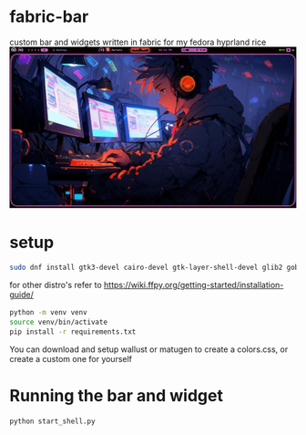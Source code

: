 # fabric-bar
custom bar and widgets written in fabric for my fedora hyprland rice
![alt text](assets/image.png)

# setup
```bash
sudo dnf install gtk3-devel cairo-devel gtk-layer-shell-devel glib2 gobject-introspection-devel python3-devel python-pip python3-gobject python3-cairo python3-loguru pkgconf cava NetworkManager-libnm-devel webp-pixbuf-loader
```
for other distro's refer to https://wiki.ffpy.org/getting-started/installation-guide/
```bash
python -m venv venv
source venv/bin/activate
pip install -r requirements.txt
```
You can download and setup wallust or matugen to create a colors.css, or create a custom one for yourself

# Running the bar and widget 
```bash
python start_shell.py
```